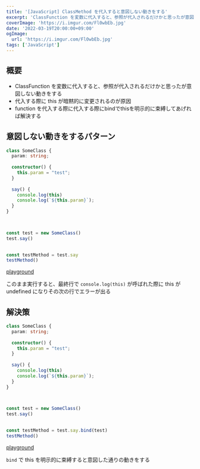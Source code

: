 ```yaml
---
title: '[JavaScript] ClassMethod を代入すると意図しない動きをする'
excerpt: 'ClassFunction を変数に代入すると、参照が代入されるだけかと思ったが意図しない動きをするので原因と対策をメモしておく'
coverImage: 'https://i.imgur.com/Fl0wbEb.jpg'
date: '2022-03-19T20:00:00+09:00'
ogImage:
  url: 'https://i.imgur.com/Fl0wbEb.jpg'
tags: ['JavaScript']
---
```



## 概要
* ClassFunction を変数に代入すると、参照が代入されるだけかと思ったが意図しない動きをする
* 代入する際に this が暗黙的に変更されるのが原因
* function を代入する際に代入する際にbindでthisを明示的に束縛してあげれば解決する

## 意図しない動きをするパターン

```ts
class SomeClass {
  param: string;
  
  constructor() {
    this.param = "test";
  }
  
  say() {
    console.log(this)
    console.log(`${this.param}`);
  }
}

  

const test = new SomeClass()
test.say()
  

const testMethod = test.say
testMethod()
```
[playground](https://www.typescriptlang.org/play?ssl=18&ssc=13&pln=1&pc=1#code/MYGwhgzhAEDKD2BbApgYXFaBvAUNf0ADmAE5iIBc0EALiQJYB2A5gNw54HDyO0kCuwGvBIAKAJTZOBAjQAW9CADpiZRNAC80AEQ1ktbexkBfDjIhgAnhKkyZ3XvBDIlIeM1HzF46XYcQnFzcPAAMAEiwvZVVyYxDxIwJTUxx-Gmg9Wk1oRmQAdzgkNAwICRxMmiULax9UniyKgFlkeXgAE2yKqqty-Rpm1raJIA) 

このまま実行すると、最終行で `console.log(this)` が呼ばれた際に this が undefined になりその次の行でエラーが出る

## 解決策

```ts
class SomeClass {
  param: string;
  
  constructor() {
    this.param = "test";
  }
  
  say() {
    console.log(this)
    console.log(`${this.param}`);
  }
}

  

const test = new SomeClass()
test.say()
  

const testMethod = test.say.bind(test)
testMethod()
```
[playground](https://www.typescriptlang.org/play?#code/MYGwhgzhAEDKD2BbApgYXFaBvAUNf0ADmAE5iIBc0EALiQJYB2A5gNw54HDyO0kCuwGvBIAKAJTZOBAjQAW9CADpiZRNAC80AEQ1ktbexkBfDjIhgAnhKkyZ3XvBDIlIeM1HzF46XYcQnFzcPAAMAEiwvZVVyYxDxIwJTUxx-Gmg9Wk1oRmQAdzgkNAwICRxMmiULax9UniyKgFlkeXgAE2yKqqslACMmNs99Gh8mlrl2iSA) 


`bind` で this を明示的に束縛すると意図した通りの動きをする